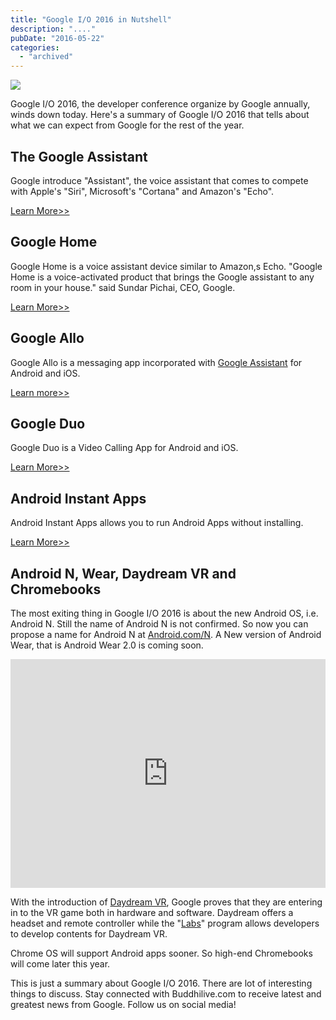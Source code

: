```yaml
---
title: "Google I/O 2016 in Nutshell"
description: "...."
pubDate: "2016-05-22"
categories: 
  - "archived"
---
```


[![](/images/google-io16-796x404.jpg)](https://1.bp.blogspot.com/-sTEW9nyffBg/V0GYRx9GZRI/AAAAAAAADAM/SyUcJrepwA8TuKCW7nj8aGntxkMz1cuwwCLcB/s1600/google-io16-796x404.jpg)

  
Google I/O 2016, the developer conference organize by Google annually, winds down today. Here's a summary of Google I/O 2016 that tells about what we can expect from Google for the rest of the year.  
  

## The Google Assistant

Google introduce "Assistant", the voice assistant that comes to compete with Apple's "Siri", Microsoft's "Cortana" and Amazon's "Echo".

  

[Learn More>>](http://www.buddhilive.com/2016/05/google-assistant-virtual-assistant-with.html)

  

## Google Home

Google Home is a voice assistant device similar to Amazon,s Echo. "Google Home is a voice-activated product that brings the Google assistant to any room in your house." said Sundar Pichai, CEO, Google.

  

[Learn More>>](http://www.buddhilive.com/2016/05/google-home-voice-assistance-from-google.html)

  

## Google Allo

Google Allo is a messaging app incorporated with [Google Assistant](https://www.blogger.com/blogger.g?blogID=1149043876990624928#editor/target=post;postID=6287605073078824962) for Android and iOS.

  

[Learn more>>](http://www.buddhilive.com/2016/05/google-allo-messaging-app-from-google.html)

  

## Google Duo

Google Duo is a Video Calling App for Android and iOS.

  

[Learn More>>](http://www.buddhilive.com/2016/05/google-duo-video-calling-app-from-google.html)

  

## Android Instant Apps

Android Instant Apps allows you to run Android Apps without installing.

  

[Learn More>>](http://www.buddhilive.com/2016/05/android-instant-apps-run-apps-without.html)

  

## Android N, Wear, Daydream VR and Chromebooks

The most exiting thing in Google I/O 2016 is about the new Android OS, i.e. Android N. Still the name of Android N is not confirmed. So now you can propose a name for Android N at [Android.com/N](http://android.com/N). A New version of Android Wear, that is Android Wear 2.0 is coming soon.

  

<iframe allowfullscreen data-thumbnail-src="https://i.ytimg.com/vi/862r3XS2YB0/0.jpg" frameborder="0" height="366" src="https://www.youtube.com/embed/862r3XS2YB0?feature=player_embedded" width="100%"></iframe>

  

  

With the introduction of [Daydream VR](https://google.com/daydream), Google proves that they are entering in to the VR game both in hardware and software. Daydream offers a headset and remote controller while the "[Labs](https://vr.google.com/developers/)" program allows developers to develop contents for Daydream VR.

  

Chrome OS will support Android apps sooner. So high-end Chromebooks will come later this year.

  

This is just a summary about Google I/O 2016. There are lot of interesting things to discuss. Stay connected with Buddhilive.com to receive latest and greatest news from Google. Follow us on social media!

